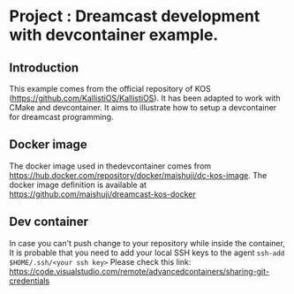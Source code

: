 # Project : Dreamcast development with devcontainer example.

## Introduction

This example comes from the official repository of KOS (https://github.com/KallistiOS/KallistiOS). It has been adapted to work with CMake and devcontainer.
It aims to illustrate how to setup a devcontainer for dreamcast programming.

## Docker image

The docker image used in thedevcontainer comes from https://hub.docker.com/repository/docker/maishuji/dc-kos-image.
The docker image definition is available at https://github.com/maishuji/dreamcast-kos-docker

## Dev container

In case you can't push change to your repository while inside the container, 
It is probable that you need to add your local SSH keys to the agent
```ssh-add $HOME/.ssh/<your ssh key>```
Please check this link: https://code.visualstudio.com/remote/advancedcontainers/sharing-git-credentials